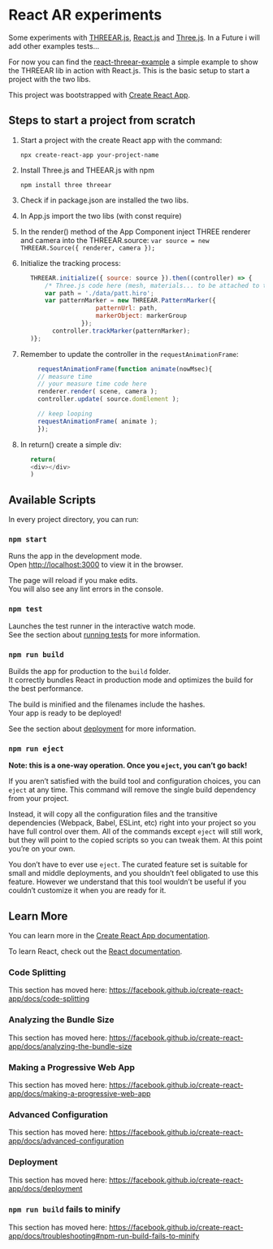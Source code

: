 # React AR experiments

Some experiments with [THREEAR.js](https://github.com/JamesMilnerUK/THREEAR), [React.js](https://reactjs.org/) and [Three.js](https://threejs.org/).
In a Future i will add other examples tests...

For now you can find the [react-threear-example](https://github.com/kalwalt/react-AR-experiments/tree/master/react-threear-example) a simple example to show the THREEAR lib in action with React.js.
This is the basic setup to start a project with the two libs.

This project was bootstrapped with [Create React App](https://github.com/facebook/create-react-app).

## Steps to start a project from scratch

1. Start a project with the create React app with the command:

    `npx create-react-app your-project-name`

2. Install Three.js and THEEAR.js with npm

    `npm install three threear`

3. Check if in package.json are installed the two libs.
4. In App.js import the two libs (with const require)
5. In the render() method of the App Component inject THREE renderer and camera into the THREEAR.source:
    `var source = new THREEAR.Source({ renderer, camera });`
6. Initialize the tracking process:

```javascript
      THREEAR.initialize({ source: source }).then((controller) => {
          /* Three.js code here (mesh, materials... to be attached to the marker)*/
          var path = './data/patt.hiro';
          var patternMarker = new THREEAR.PatternMarker({
      					patternUrl: path,
      					markerObject: markerGroup
      				});
    	    controller.trackMarker(patternMarker);
      )};
```
7. Remember to update the controller in the `requestAnimationFrame`:

```javascript
        requestAnimationFrame(function animate(nowMsec){
        // measure time
        // your measure time code here
        renderer.render( scene, camera );
        controller.update( source.domElement );

        // keep looping
        requestAnimationFrame( animate );
        });

```
8. In return() create a simple div:

```javascript
      return(
      <div></div>
      )
```

## Available Scripts

In every project directory, you can run:

### `npm start`

Runs the app in the development mode.<br>
Open [http://localhost:3000](http://localhost:3000) to view it in the browser.

The page will reload if you make edits.<br>
You will also see any lint errors in the console.

### `npm test`

Launches the test runner in the interactive watch mode.<br>
See the section about [running tests](https://facebook.github.io/create-react-app/docs/running-tests) for more information.

### `npm run build`

Builds the app for production to the `build` folder.<br>
It correctly bundles React in production mode and optimizes the build for the best performance.

The build is minified and the filenames include the hashes.<br>
Your app is ready to be deployed!

See the section about [deployment](https://facebook.github.io/create-react-app/docs/deployment) for more information.

### `npm run eject`

**Note: this is a one-way operation. Once you `eject`, you can’t go back!**

If you aren’t satisfied with the build tool and configuration choices, you can `eject` at any time. This command will remove the single build dependency from your project.

Instead, it will copy all the configuration files and the transitive dependencies (Webpack, Babel, ESLint, etc) right into your project so you have full control over them. All of the commands except `eject` will still work, but they will point to the copied scripts so you can tweak them. At this point you’re on your own.

You don’t have to ever use `eject`. The curated feature set is suitable for small and middle deployments, and you shouldn’t feel obligated to use this feature. However we understand that this tool wouldn’t be useful if you couldn’t customize it when you are ready for it.

## Learn More

You can learn more in the [Create React App documentation](https://facebook.github.io/create-react-app/docs/getting-started).

To learn React, check out the [React documentation](https://reactjs.org/).

### Code Splitting

This section has moved here: https://facebook.github.io/create-react-app/docs/code-splitting

### Analyzing the Bundle Size

This section has moved here: https://facebook.github.io/create-react-app/docs/analyzing-the-bundle-size

### Making a Progressive Web App

This section has moved here: https://facebook.github.io/create-react-app/docs/making-a-progressive-web-app

### Advanced Configuration

This section has moved here: https://facebook.github.io/create-react-app/docs/advanced-configuration

### Deployment

This section has moved here: https://facebook.github.io/create-react-app/docs/deployment

### `npm run build` fails to minify

This section has moved here: https://facebook.github.io/create-react-app/docs/troubleshooting#npm-run-build-fails-to-minify
